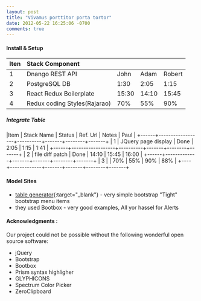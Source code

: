 ```yaml
---
layout: post
title: "Vivamus porttitor porta tortor"
date: 2012-05-22 16:25:06 -0700
comments: true
---
```


#### Install & Setup  

| Iten    | Stack Component           |       |       |        |
|:--------|:--------------------------|:------|:------|:-------|
| 1       | Dnango REST API           | John  | Adam  | Robert |
| 2       | PostgreSQL DB             |  1:30 |  2:05 |   1:15 |
| 3       | React Redux Boilerplate   | 15:30 | 14:10 |  15:45 |
| 4       | Redux coding Styles(Rajarao)|70%  |   55% |    90% |


##### Integrate Table 

|Item | Stack Name       | Status   | Ref. Url  | Notes | Paul |
+------+------------------+----------+-------+--------+-------+
| 1    | JQuery page display   |  Done    |  2:05 |   1:15 |  1:41 |
+------+------------------+----------+-------+--------+-------+
| 2    |  file diff patch | Done     | 14:10 |  15:45 | 16:00 |
+------+-------------+-------+-------+--------+-------+
| 3    |      |   70% |   55% |    90% |   88% |
+----+-------------+-------+-------+--------+-------+

#### Model Sites  
- [table generator](http://www.tablesgenerator.com/markdown_tables){:target="_blank"} - very simple bootstrap "Tight" bootstrap menu items  
- they used Bootbox - very good examples, All yor hassel for Alerts

#### Acknowledgments :  
Our project could not be possible without the following wonderful open source software:

- jQuery
- Bootstrap
- Bootbox
- Prism syntax highligher
- GLYPHICONS
- Spectrum Color Picker
- ZeroClipboard

